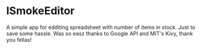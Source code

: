 # ISmokeEditor

A simple app for edditing spreadsheet with number of items in stock.
Just to save some hassle.
Was so easz thanks to Google API and MIT's Kivy, thank you fellas!
